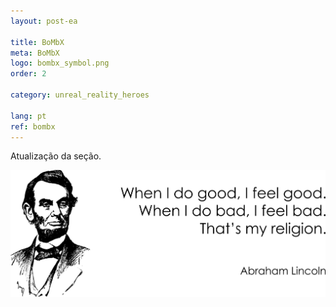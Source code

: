 ```yaml
---
layout: post-ea

title: BoMbX
meta: BoMbX
logo: bombx_symbol.png
order: 2

category: unreal_reality_heroes

lang: pt
ref: bombx
---
```


Atualização da seção.

<a data-fancybox="gallery" href="/img/programming/Lincoln.png"><img src="/img/programming/Lincoln.png" alt=""></a>
